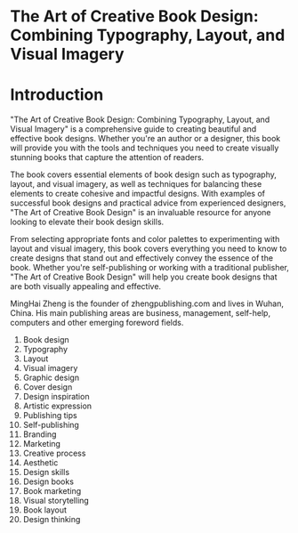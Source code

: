 # The Art of Creative Book Design: Combining Typography, Layout, and Visual Imagery

# Introduction

"The Art of Creative Book Design: Combining Typography, Layout, and Visual Imagery" is a comprehensive guide to creating beautiful and effective book designs. Whether you're an author or a designer, this book will provide you with the tools and techniques you need to create visually stunning books that capture the attention of readers.

The book covers essential elements of book design such as typography, layout, and visual imagery, as well as techniques for balancing these elements to create cohesive and impactful designs. With examples of successful book designs and practical advice from experienced designers, "The Art of Creative Book Design" is an invaluable resource for anyone looking to elevate their book design skills.

From selecting appropriate fonts and color palettes to experimenting with layout and visual imagery, this book covers everything you need to know to create designs that stand out and effectively convey the essence of the book. Whether you're self-publishing or working with a traditional publisher, "The Art of Creative Book Design" will help you create book designs that are both visually appealing and effective.

MingHai Zheng is the founder of zhengpublishing.com and lives in Wuhan, China. His main publishing areas are business, management, self-help, computers and other emerging foreword fields.



1. Book design
2. Typography
3. Layout
4. Visual imagery
5. Graphic design
6. Cover design
7. Design inspiration
8. Artistic expression
9. Publishing tips
10. Self-publishing
11. Branding
12. Marketing
13. Creative process
14. Aesthetic
15. Design skills
16. Design books
17. Book marketing
18. Visual storytelling
19. Book layout
20. Design thinking

